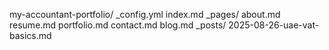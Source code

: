 my-accountant-portfolio/
  _config.yml
  index.md
  _pages/
    about.md
    resume.md
    portfolio.md
    contact.md
    blog.md
  _posts/
    2025-08-26-uae-vat-basics.md

